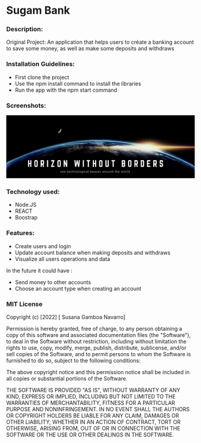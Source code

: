 # Sugam Bank 

### Description:
Original Project: An application that helps users to créate a banking account to save some money, as well as make some deposits and withdraws

### Installation Guidelines: 
- First clone the project
- Use the npm install command to install the libraries
- Run the app with the npm start command 

### Screenshots: 

 <img src= "https://github.com/Sugamlake/Sugamlake/blob/main/horizon%20without%20borders.png"/>

### Technology used: 
- Node.JS
- REACT
- Boostrap

### Features: 

- Create users and login 
- Update account balance when making deposits and withdraws
- Visualize all users operations and data 

In the future it could have : 
- Send money to other accounts 
- Choose an account type when creating an account


### MIT License

Copyright (c) [2022] [ Susana Gamboa Navarro]

Permission is hereby granted, free of charge, to any person obtaining a copy
of this software and associated documentation files (the "Software"), to deal
in the Software without restriction, including without limitation the rights
to use, copy, modify, merge, publish, distribute, sublicense, and/or sell
copies of the Software, and to permit persons to whom the Software is
furnished to do so, subject to the following conditions:

The above copyright notice and this permission notice shall be included in all
copies or substantial portions of the Software.

THE SOFTWARE IS PROVIDED "AS IS", WITHOUT WARRANTY OF ANY KIND, EXPRESS OR
IMPLIED, INCLUDING BUT NOT LIMITED TO THE WARRANTIES OF MERCHANTABILITY,
FITNESS FOR A PARTICULAR PURPOSE AND NONINFRINGEMENT. IN NO EVENT SHALL THE
AUTHORS OR COPYRIGHT HOLDERS BE LIABLE FOR ANY CLAIM, DAMAGES OR OTHER
LIABILITY, WHETHER IN AN ACTION OF CONTRACT, TORT OR OTHERWISE, ARISING FROM,
OUT OF OR IN CONNECTION WITH THE SOFTWARE OR THE USE OR OTHER DEALINGS IN THE
SOFTWARE.
